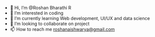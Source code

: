 - 👋 Hi, I’m @Roshan Bharathi R
- 👀 I’m interested in coding 
- 🌱 I’m currently learning Web development, UI/UX and data science 
- 💞️ I’m looking to collaborate on project 
- 📫 How to reach me roshanaishwarya@gmail.com

<!---
Roshan894/Roshan894 is a ✨ special ✨ repository because its `README.md` (this file) appears on your GitHub profile.
You can click the Preview link to take a look at your changes.
--->
